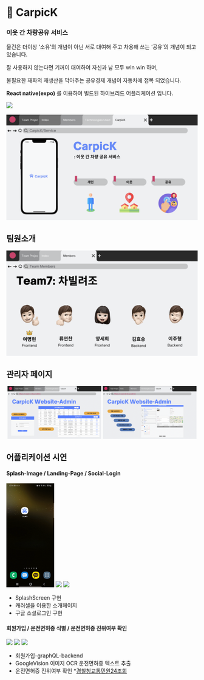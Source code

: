 # 🚙 CarpicK
### 이웃 간 차량공유 서비스

물건은 더이상 ‘소유’의 개념이 아닌 서로 대여해 주고 차용해 쓰는 ‘공유’의 개념이 되고 있습니다. 

잘 사용하지 않는다면 기꺼이 대여하여 자신과 남 모두 win win 하며,

불필요한 재화의 재생산을 막아주는 공유경제 개념이 자동차에 접목 되었습니다.

**React native(expo)** 를 이용하여 빌드된 하이브리드 어플리케이션 입니다.

<a href="https://www.figma.com/file/ISJzAquvSCmdPW3V4Jm8So/CarpicK---%EC%B0%A8%EB%B9%8C%EB%A0%A4%EC%A1%B0?node-id=16%3A99"><img src="https://img.shields.io/badge/Figma-5D8BFF?style=for-the-badge&logo=figma&logoColor=white"></a>

<p align="center">
<img width="1000" src="./assets/readme/ppt/carpick_service.png">
</p>

## 팀원소개

<p align="center">
<img width="1000" src="./assets/readme/ppt/carpick_teammember.png">
</p>

## 관리자 페이지

<p align="center">
    <img width="49%" src="./assets/readme/ppt/carpick_admin_1.png">
    <img width="49%" src="./assets/readme/ppt/carpick_admin_2.png">
</p>

## 어플리케이션 시연
    
#### **Splash-Image** / **Landing-Page** / **Social-Login**
    
<p>
    <img width="25%" src="./assets/readme/gif/1_SplashScreen.gif">
    <img width="25%" src="./assets/readme/gif/2_Intro.gif">
    <img width="25%" src="./assets/readme/gif/3_GoogleSignIn.gif">
</p>
    
- SplashScreen 구현  
- 캐러셀을 이용한 소개페이지   
- 구글 소셜로그인 구현   

#### **회원가입** / **운전면허증 식별** / **운전면허증 진위여부 확인**
    
<p>
    <img width="25%" src="./assets/readme/gif/4_CreateUser.gif">
    <img width="25%" src="./assets/readme/gif/5_License_R1.gif">
    <img width="25%" src="./assets/readme/gif/6_License_Istruth.gif">
</p>

- 회원가입-graphQL-backend
- GoogleVision 이미지 OCR 운전면허증 텍스트 추출
- 운전면허증 진위여부 확인 *[경찰청교통민원24조회](https://tilko.net/Help/Api/POST-api-apiVersion-Efine-LicenTruth)

    
